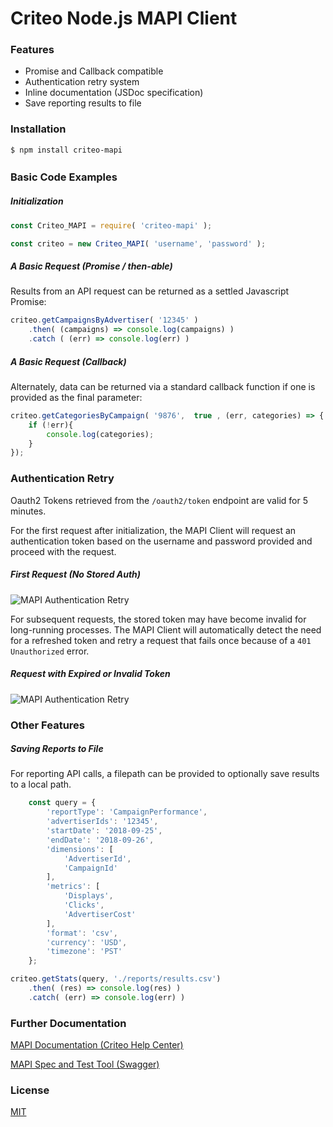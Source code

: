 # Criteo Node.js MAPI Client

### Features

- Promise and Callback compatible
- Authentication retry system
- Inline documentation (JSDoc specification)
- Save reporting results to file

### Installation

`$ npm install criteo-mapi`

### Basic Code Examples　

##### Initialization
``` js
const Criteo_MAPI = require( 'criteo-mapi' );

const criteo = new Criteo_MAPI( 'username', 'password' );
```

##### A Basic Request (Promise / then-able)

Results from an API request can be returned as a settled Javascript Promise:

``` js
criteo.getCampaignsByAdvertiser( '12345' )
	.then( (campaigns) => console.log(campaigns) )
	.catch ( (err) => console.log(err) )
```

##### A Basic Request (Callback)

Alternately, data can be returned via a standard callback function if one is provided as the final parameter:

``` js
criteo.getCategoriesByCampaign( '9876',  true , (err, categories) => {
	if (!err){
		console.log(categories);
	}
});
```

### Authentication Retry

Oauth2 Tokens retrieved from the `/oauth2/token` endpoint are valid for 5 minutes.

For the first request after initialization, the MAPI Client will request an authentication token based on the username and password provided and proceed with the request.

##### First Request (No Stored Auth)
![MAPI Authentication Retry](http://criteo.work/mapi/img/mapi-1.png)

For subsequent requests, the stored token may have become invalid for long-running processes. The MAPI Client will automatically detect the need for a refreshed token and retry a request that fails once because of a `401 Unauthorized` error.

##### Request with Expired or Invalid Token
![MAPI Authentication Retry](http://criteo.work/mapi/img/mapi-2.png)

### Other Features

##### Saving Reports to File

For reporting API calls, a filepath can be provided to optionally save results to a local path.

``` js
	const query = {
		'reportType': 'CampaignPerformance',
		'advertiserIds': '12345',
		'startDate': '2018-09-25',
		'endDate': '2018-09-26',
		'dimensions': [
			'AdvertiserId',
			'CampaignId'
		],
		'metrics': [
			'Displays',
			'Clicks',
			'AdvertiserCost'
		],
		'format': 'csv',
		'currency': 'USD',
		'timezone': 'PST'
	};

criteo.getStats(query, './reports/results.csv')
	.then( (res) => console.log(res) )
	.catch( (err) => console.log(err) )

```

### Further Documentation

[MAPI Documentation (Criteo Help Center)](https://support.criteo.com/hc/en-us/sections/360000221105-Criteo-Marketing-API-)

[MAPI Spec and Test Tool (Swagger)](https://api.criteo.com/marketing/swagger/ui/index#/)

### License
[MIT](MIT-LICENSE)
